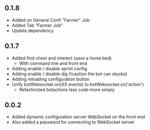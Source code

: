 ## 0.1.8
* Added on General Confi "Farmer" Job
* Added Tab "Farmer Job"
* Update dependency
## 0.1.7
* Added find chest and interect (save a home bed)
  * With command line and front end
* Adding enable / disable sprint config
* Adding enable / disable dig (!caution the bot can stucks)
* Adding reloading configuration button
* Unify botWebsocket.on(XX events) to botWebsocket.on('action')
  * Refactorized botactions less code more simply


## 0.0.2
* Added dynamic configuration server WebSocket on the front end
* Also added a password for connecting to WebSocket server

